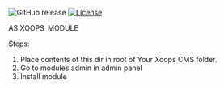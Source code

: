 ![GitHub release](https://img.shields.io/github/release/XoopsModulesFromMekDrop/g6ftp-web-registration.svg?maxAge=2592000) [![License](https://img.shields.io/github/license/XoopsModulesFromMekDrop/g6ftp-web-registration.svg?maxAge=2592000)](License.txt)

AS XOOPS_MODULE

Steps:
  1. Place contents of this dir in root of Your Xoops CMS folder. 
  2. Go to modules admin in admin panel
  3. Install module

